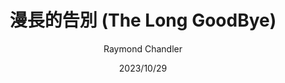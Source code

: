 ---
title: "漫長的告別 (The Long GoodBye)"
author: 'Raymond Chandler'
illustrator: '宋僉'
date: '2023/10/29'
isbn: '9-787-5327-7397-8'
imageDir: '/img/book/covers/book15.jpg'
blockquote: '「」'
---